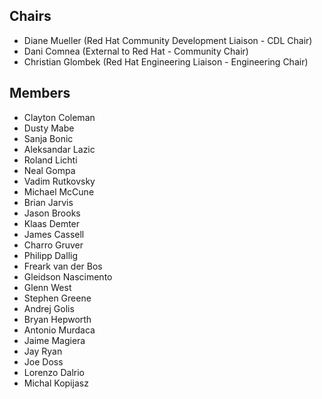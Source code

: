 ## Chairs

* Diane Mueller (Red Hat Community Development Liaison - CDL Chair)
* Dani Comnea (External to Red Hat - Community Chair) 
* Christian Glombek (Red Hat Engineering Liaison - Engineering Chair)

## Members
* Clayton Coleman
* Dusty Mabe
* Sanja Bonic
* Aleksandar Lazic
* Roland Lichti
* Neal Gompa
* Vadim Rutkovsky
* Michael McCune
* Brian Jarvis
* Jason Brooks
* Klaas Demter
* James Cassell
* Charro Gruver
* Philipp Dallig
* Freark van der Bos
* Gleidson Nascimento
* Glenn West
* Stephen Greene
* Andrej Golis
* Bryan Hepworth
* Antonio Murdaca
* Jaime Magiera
* Jay Ryan
* Joe Doss
* Lorenzo Dalrio
* Michal Kopijasz


